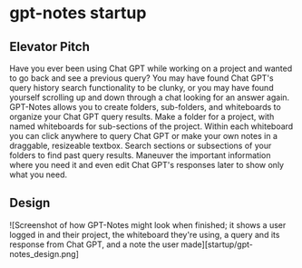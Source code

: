 # gpt-notes startup

## Elevator Pitch

Have you ever been using Chat GPT while working on a project and wanted to go back and see a previous query? You may have found Chat GPT's query history search functionality to be clunky, or you may have found yourself scrolling up and down through a chat looking for an answer again. GPT-Notes allows you to create folders, sub-folders, and whiteboards to organize your Chat GPT query results. Make a folder for a project, with named whiteboards for sub-sections of the project. Within each whiteboard you can click anywhere to query Chat GPT or make your own notes in a draggable, resizeable textbox. Search sections or subsections of your folders to find past query results. Maneuver the important information where you need it and even edit Chat GPT's responses later to show only what you need.

## Design
![Screenshot of how GPT-Notes might look when finished; it shows a user logged in and their project, the whiteboard they're using, a query and its response from Chat GPT, and a note the user made][startup/gpt-notes_design.png]